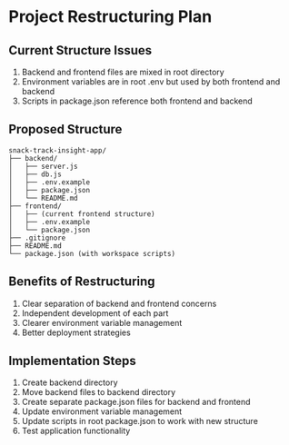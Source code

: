 # Project Restructuring Plan

## Current Structure Issues
1. Backend and frontend files are mixed in root directory
2. Environment variables are in root .env but used by both frontend and backend
3. Scripts in package.json reference both frontend and backend

## Proposed Structure
```
snack-track-insight-app/
├── backend/
│   ├── server.js
│   ├── db.js
│   ├── .env.example
│   ├── package.json
│   └── README.md
├── frontend/
│   ├── (current frontend structure)
│   ├── .env.example
│   └── package.json
├── .gitignore
├── README.md
└── package.json (with workspace scripts)
```

## Benefits of Restructuring
1. Clear separation of backend and frontend concerns
2. Independent development of each part
3. Clearer environment variable management
4. Better deployment strategies

## Implementation Steps
1. Create backend directory
2. Move backend files to backend directory
3. Create separate package.json files for backend and frontend
4. Update environment variable management
5. Update scripts in root package.json to work with new structure
6. Test application functionality